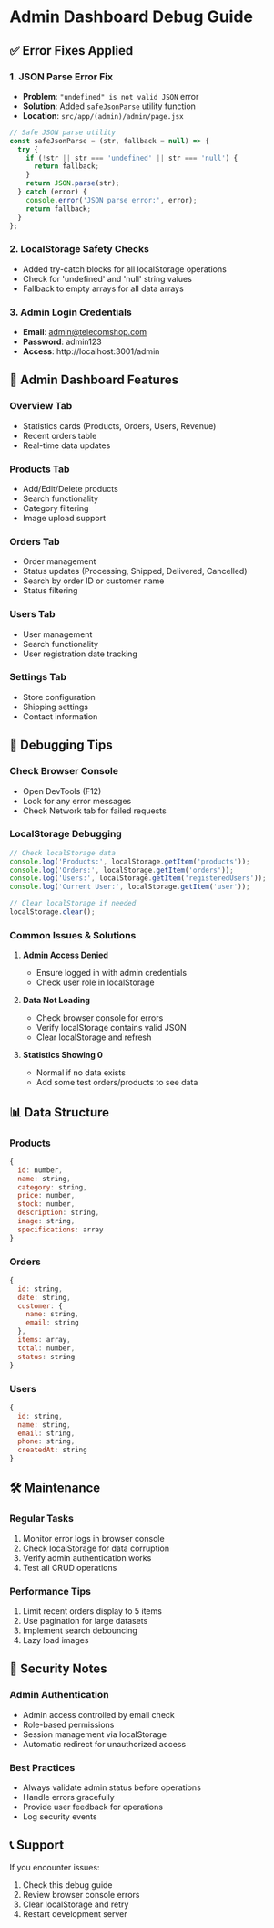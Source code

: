 # Admin Dashboard Debug Guide

## ✅ Error Fixes Applied

### 1. JSON Parse Error Fix
- **Problem**: `"undefined" is not valid JSON` error
- **Solution**: Added `safeJsonParse` utility function
- **Location**: `src/app/(admin)/admin/page.jsx`

```javascript
// Safe JSON parse utility
const safeJsonParse = (str, fallback = null) => {
  try {
    if (!str || str === 'undefined' || str === 'null') {
      return fallback;
    }
    return JSON.parse(str);
  } catch (error) {
    console.error('JSON parse error:', error);
    return fallback;
  }
};
```

### 2. LocalStorage Safety Checks
- Added try-catch blocks for all localStorage operations
- Check for 'undefined' and 'null' string values
- Fallback to empty arrays for all data arrays

### 3. Admin Login Credentials
- **Email**: admin@telecomshop.com
- **Password**: admin123
- **Access**: http://localhost:3001/admin

## 🚀 Admin Dashboard Features

### Overview Tab
- Statistics cards (Products, Orders, Users, Revenue)
- Recent orders table
- Real-time data updates

### Products Tab
- Add/Edit/Delete products
- Search functionality
- Category filtering
- Image upload support

### Orders Tab
- Order management
- Status updates (Processing, Shipped, Delivered, Cancelled)
- Search by order ID or customer name
- Status filtering

### Users Tab
- User management
- Search functionality
- User registration date tracking

### Settings Tab
- Store configuration
- Shipping settings
- Contact information

## 🔧 Debugging Tips

### Check Browser Console
- Open DevTools (F12)
- Look for any error messages
- Check Network tab for failed requests

### LocalStorage Debugging
```javascript
// Check localStorage data
console.log('Products:', localStorage.getItem('products'));
console.log('Orders:', localStorage.getItem('orders'));
console.log('Users:', localStorage.getItem('registeredUsers'));
console.log('Current User:', localStorage.getItem('user'));

// Clear localStorage if needed
localStorage.clear();
```

### Common Issues & Solutions

1. **Admin Access Denied**
   - Ensure logged in with admin credentials
   - Check user role in localStorage

2. **Data Not Loading**
   - Check browser console for errors
   - Verify localStorage contains valid JSON
   - Clear localStorage and refresh

3. **Statistics Showing 0**
   - Normal if no data exists
   - Add some test orders/products to see data

## 📊 Data Structure

### Products
```javascript
{
  id: number,
  name: string,
  category: string,
  price: number,
  stock: number,
  description: string,
  image: string,
  specifications: array
}
```

### Orders
```javascript
{
  id: string,
  date: string,
  customer: {
    name: string,
    email: string
  },
  items: array,
  total: number,
  status: string
}
```

### Users
```javascript
{
  id: string,
  name: string,
  email: string,
  phone: string,
  createdAt: string
}
```

## 🛠️ Maintenance

### Regular Tasks
1. Monitor error logs in browser console
2. Check localStorage for data corruption
3. Verify admin authentication works
4. Test all CRUD operations

### Performance Tips
1. Limit recent orders display to 5 items
2. Use pagination for large datasets
3. Implement search debouncing
4. Lazy load images

## 🔐 Security Notes

### Admin Authentication
- Admin access controlled by email check
- Role-based permissions
- Session management via localStorage
- Automatic redirect for unauthorized access

### Best Practices
- Always validate admin status before operations
- Handle errors gracefully
- Provide user feedback for operations
- Log security events

## 📞 Support

If you encounter issues:
1. Check this debug guide
2. Review browser console errors
3. Clear localStorage and retry
4. Restart development server
